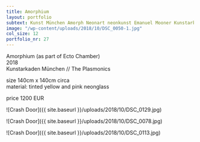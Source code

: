 ```yaml
---
title: Amorphium
layout: portfolio
subtext: Kunst München Amorph Neonart neonkunst Emanuel Mooner Kunstarkaden Plasmonics
image: "/wp-content/uploads/2018/10/DSC_0050-1.jpg"
col_size: 12
portfolio_nr: 27
---
```


Amorphium (as part of Ecto Chamber)  
2018  
Kunstarkaden München // The Plasmonics

size 140cm x 140cm circa  
material: tinted yellow and pink neonglass

price 1200 EUR

![Crash Door]({{ site.baseurl }}/uploads/2018/10/DSC_0129.jpg)

![Crash Door]({{ site.baseurl }}/uploads/2018/10/DSC_0078.jpg)

![Crash Door]({{ site.baseurl }}/uploads/2018/10/DSC_0113.jpg)